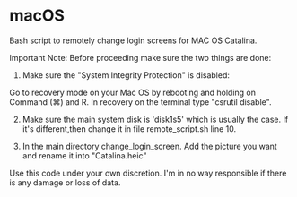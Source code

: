 # macOS
Bash script to remotely change login screens for MAC OS Catalina.

Important Note: Before proceeding make sure the two things are done:
1) Make sure the "System Integrity Protection" is disabled:

  Go to recovery mode on your Mac OS by rebooting and holding on Command (⌘) and R.
   In recovery on the terminal type "csrutil disable". 
  
2) Make sure the main system disk is 'disk1s5' which is usually the case. If it's different,then change it in file remote_script.sh line 10.

3) In the main directory change_login_screen. Add the picture you want and rename  it into "Catalina.heic"

Use this code under your own discretion. I'm in no way responsible if there is any damage or loss of data.
